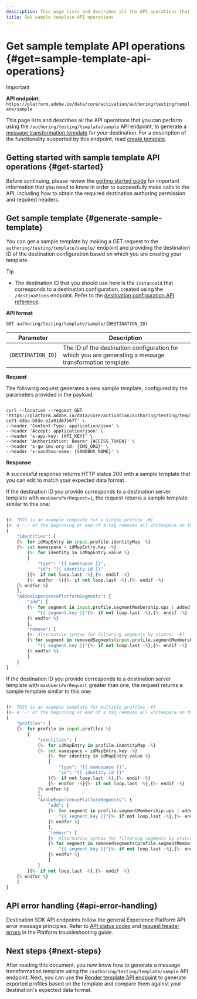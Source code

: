 ```yaml
---
description: This page lists and describes all the API operations that you can perform using the `/authoring/testing/template/sample` API endpoint, to get a test message transformation template for your destination.
title: Get sample template API operations
---
```

# Get sample template API operations {#get=sample-template-api-operations}

>[!IMPORTANT]
>
>**API endpoint**: `https://platform.adobe.io/data/core/activation/authoring/testing/template/sample`

This page lists and describes all the API operations that you can perform using the `/authoring/testing/template/sample` API endpoint, to generate a [message transformation template](./message-format.md#using-templating) for your destination. For a description of the functionality supported by this endpoint, read [create template](./create-template.md). 

## Getting started with sample template API operations {#get-started}

Before continuing, please review the [getting started guide](./getting-started.md) for important information that you need to know in order to successfully make calls to the API, including how to obtain the required destination authoring permission and required headers.

## Get sample template {#generate-sample-template}

You can get a sample template by making a GET request to the `authoring/testing/template/sample/` endpoint and providing the destination ID of the destination configuration based on which you are creating your template.

>[!TIP]
>
>* The destination ID that you should use here is the `instanceId` that corresponds to a destination configuration, created using the `/destinations` endpoint. Refer to the [destination configuration API reference](./destination-configuration-api.md#retrieve-list).

**API format**


```http
GET authoring/testing/template/sample/{DESTINATION_ID}
```

| Parameter | Description |
| -------- | ----------- |
| `{DESTINATION_ID}` | The ID of the destination configuration for which you are generating a message transformation template. |

**Request**

The following request generates a new sample template, configured by the parameters provided in the payload.

```shell

curl --location --request GET 'https://platform.adobe.io/data/core/activation/authoring/testing/template/sample/5114d758-ce71-43ba-b53e-e2a91d67b67f' \
--header 'Content-Type: application/json' \
--header 'Accept: application/json' \
--header 'x-api-key: {API_KEY}' \
--header 'Authorization: Bearer {ACCESS_TOKEN}' \
--header 'x-gw-ims-org-id: {IMS_ORG}' \
--header 'x-sandbox-name: {SANDBOX_NAME}' \

```

**Response**

A successful response returns HTTP status 200 with a sample template that you can edit to match your expected data format.

If the destination ID you provide corresponds to a destination server template with `maxUsersPerRequest=1`, the request returns a sample template similar to this one:

```python

{#- THIS is an example template for a single profile -#}
{#- A '-' at the beginning or end of a tag removes all whitespace on that side of the tag. -#}
{
    "identities": [
    {%- for idMapEntry in input.profile.identityMap -%}
    {%- set namespace = idMapEntry.key -%}
        {%- for identity in idMapEntry.value %}
        {
            "type": "{{ namespace }}",
            "id": "{{ identity.id }}"
        }{%- if not loop.last -%},{%- endif -%}
        {%- endfor -%}{%- if not loop.last -%},{%- endif -%}
    {% endfor %}
    ],
    "AdobeExperiencePlatformSegments": {
        "add": [
        {%- for segment in input.profile.segmentMembership.ups | added %}
            "{{ segment.key }}"{%- if not loop.last -%},{%- endif -%}
        {% endfor %}
        ],
        "remove": [
        {#- Alternative syntax for filtering segments by status: -#}
        {% for segment in removedSegments(input.profile.segmentMembership.ups) %}
            "{{ segment.key }}"{%- if not loop.last -%},{%- endif -%}
        {% endfor %}
        ]
    }
}

```

If the destination ID you provide corresponds to a destination server template with `maxUsersPerRequest` greater than one, the request returns a sample template similar to this one:

```python

{#- THIS is an example template for multiple profiles -#}
{#- A '-' at the beginning or end of a tag removes all whitespace on that side of the tag. -#}
{
    "profiles": [
    {%- for profile in input.profiles %}
        {
            "identities": [
            {%- for idMapEntry in profile.identityMap -%}
            {%- set namespace = idMapEntry.key -%}
                {%- for identity in idMapEntry.value %}
                {
                    "type": "{{ namespace }}",
                    "id": "{{ identity.id }}"
                }{%- if not loop.last -%},{%- endif -%}
                {%- endfor -%}{%- if not loop.last -%},{%- endif -%}
            {% endfor %}
            ],
            "AdobeExperiencePlatformSegments": {
                "add": [
                {%- for segment in profile.segmentMembership.ups | added %}
                    "{{ segment.key }}"{%- if not loop.last -%},{%- endif -%}
                {% endfor %}
                ],
                "remove": [
                {#- Alternative syntax for filtering segments by status: -#}
                {% for segment in removedSegments(profile.segmentMembership.ups) %}
                    "{{ segment.key }}"{%- if not loop.last -%},{%- endif -%}
                {% endfor %}
                ]
            }
        }{%- if not loop.last -%},{%- endif -%}
    {% endfor %}
    ]
}

```

## API error handling {#api-error-handling}

Destination SDK API endpoints follow the general Experience Platform API error message principles. Refer to [API status codes](https://experienceleague.adobe.com/docs/experience-platform/landing/troubleshooting.html?lang=en#api-status-codes) and [request header errors](https://experienceleague.adobe.com/docs/experience-platform/landing/troubleshooting.html?lang=en#request-header-errors) in the Platform troubleshooting guide.

## Next steps {#next-steps}

After reading this document, you now know how to generate a message transformation template using the `/authoring/testing/template/sample` API endpoint. Next, you can use the [Render template API endpoint](./render-template-api.md) to generate exported profiles based on the template and compare them against your destination's expected data format.